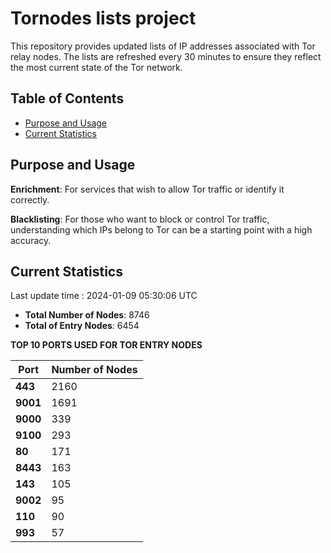 # Tornodes lists project

This repository provides updated lists of IP addresses associated with Tor relay nodes. The lists are refreshed every 30 minutes to ensure they reflect the most current state of the Tor network.

## Table of Contents

- [Purpose and Usage](#purpose-and-usage)
- [Current Statistics](#current-statistics)


## Purpose and Usage

**Enrichment**: For services that wish to allow Tor traffic or identify it correctly.

**Blacklisting**: For those who want to block or control Tor traffic, understanding which IPs belong to Tor can be a starting point with a high accuracy.

## Current Statistics

Last update time : 2024-01-09 05:30:06 UTC

- **Total Number of Nodes**: 8746
- **Total of Entry Nodes**: 6454

**TOP 10 PORTS USED FOR TOR ENTRY NODES**

| **Port** | **Number of Nodes** |
|------|-----------------|
| **443**   | 2160  |
| **9001**   | 1691  |
| **9000**   | 339  |
| **9100**   | 293  |
| **80**   | 171  |
| **8443**   | 163  |
| **143**   | 105  |
| **9002**   | 95  |
| **110**   | 90  |
| **993**   | 57  |

